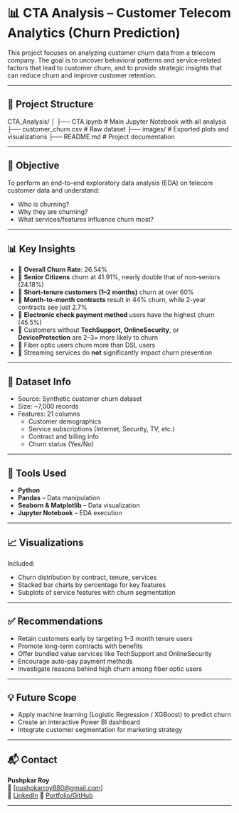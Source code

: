 # 📊 CTA Analysis – Customer Telecom Analytics (Churn Prediction)

This project focuses on analyzing customer churn data from a telecom company. The goal is to uncover behavioral patterns and service-related factors that lead to customer churn, and to provide strategic insights that can reduce churn and improve customer retention.

---

## 📁 Project Structure

CTA_Analysis/
│
├── CTA.ipynb # Main Jupyter Notebook with all analysis
├── customer_churn.csv # Raw dataset
├── images/ # Exported plots and visualizations
├── README.md # Project documentation


---

## 📌 Objective

To perform an end-to-end exploratory data analysis (EDA) on telecom customer data and understand:
- Who is churning?
- Why they are churning?
- What services/features influence churn most?

---

## 📊 Key Insights

- 🔸 **Overall Churn Rate**: 26.54%
- 🔸 **Senior Citizens** churn at 41.91%, nearly double that of non-seniors (24.18%)
- 🔸 **Short-tenure customers (1–2 months)** churn at over 60%
- 🔸 **Month-to-month contracts** result in 44% churn, while 2-year contracts see just 2.7%
- 🔸 **Electronic check payment method** users have the highest churn (45.5%)
- 🔸 Customers without **TechSupport, OnlineSecurity**, or **DeviceProtection** are 2–3× more likely to churn
- 🔸 Fiber optic users churn more than DSL users
- 🔸 Streaming services do **not** significantly impact churn prevention

---

## 📌 Dataset Info

- Source: Synthetic customer churn dataset
- Size: ~7,000 records
- Features: 21 columns
  - Customer demographics
  - Service subscriptions (Internet, Security, TV, etc.)
  - Contract and billing info
  - Churn status (Yes/No)

---

## 🧪 Tools Used

- **Python**
- **Pandas** – Data manipulation
- **Seaborn & Matplotlib** – Data visualization
- **Jupyter Notebook** – EDA execution

---

## 📈 Visualizations

Included:
- Churn distribution by contract, tenure, services
- Stacked bar charts by percentage for key features
- Subplots of service features with churn segmentation

---

## ✅ Recommendations

- Retain customers early by targeting 1–3 month tenure users
- Promote long-term contracts with benefits
- Offer bundled value services like TechSupport and OnlineSecurity
- Encourage auto-pay payment methods
- Investigate reasons behind high churn among fiber optic users

---

## 💡 Future Scope

- Apply machine learning (Logistic Regression / XGBoost) to predict churn
- Create an interactive Power BI dashboard
- Integrate customer segmentation for marketing strategy

---

## 📬 Contact

**Pushpkar Roy**  
📧 [pushpkarroy880@gmail.com]  
🔗 [LinkedIn]([https://www.linkedin.com/in/your-profile](https://www.linkedin.com/in/pushpkar-roy/))  
📁 [Portfolio/GitHub]([https://github.com/your-github](https://github.com/PushpkarRoy))

---

